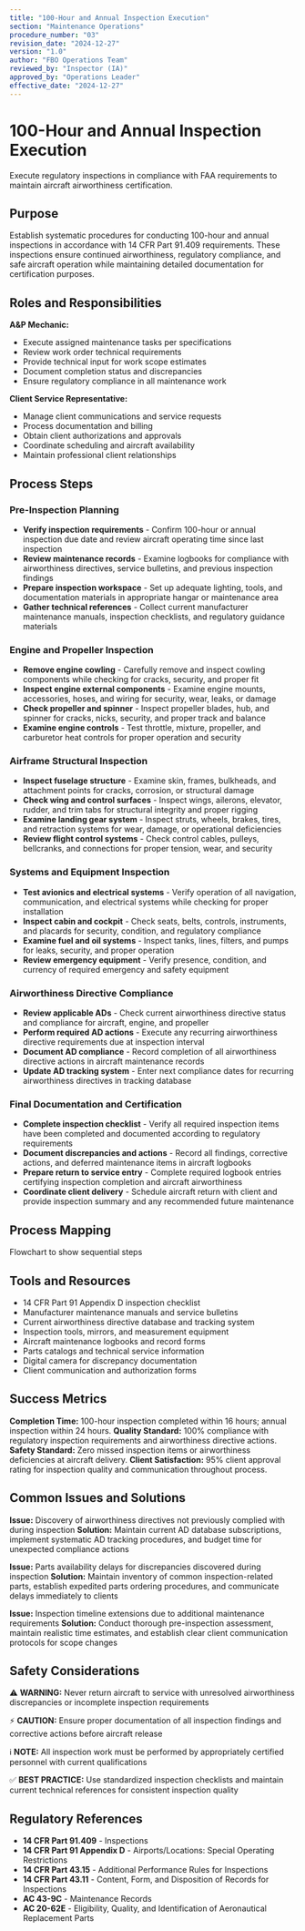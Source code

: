 ```yaml
---
title: "100-Hour and Annual Inspection Execution"
section: "Maintenance Operations"
procedure_number: "03"
revision_date: "2024-12-27"
version: "1.0"
author: "FBO Operations Team"
reviewed_by: "Inspector (IA)"
approved_by: "Operations Leader"
effective_date: "2024-12-27"
---
```


# 100-Hour and Annual Inspection Execution

Execute regulatory inspections in compliance with FAA requirements to maintain aircraft airworthiness certification.

## Purpose

Establish systematic procedures for conducting 100-hour and annual inspections in accordance with 14 CFR Part 91.409 requirements. These inspections ensure continued airworthiness, regulatory compliance, and safe aircraft operation while maintaining detailed documentation for certification purposes.

## Roles and Responsibilities

**A&P Mechanic:**

- Execute assigned maintenance tasks per specifications
- Review work order technical requirements
- Provide technical input for work scope estimates
- Document completion status and discrepancies
- Ensure regulatory compliance in all maintenance work

**Client Service Representative:**

- Manage client communications and service requests
- Process documentation and billing
- Obtain client authorizations and approvals
- Coordinate scheduling and aircraft availability
- Maintain professional client relationships
## Process Steps

### Pre-Inspection Planning

- **Verify inspection requirements** - Confirm 100-hour or annual inspection due date and review aircraft operating time since last inspection
- **Review maintenance records** - Examine logbooks for compliance with airworthiness directives, service bulletins, and previous inspection findings
- **Prepare inspection workspace** - Set up adequate lighting, tools, and documentation materials in appropriate hangar or maintenance area
- **Gather technical references** - Collect current manufacturer maintenance manuals, inspection checklists, and regulatory guidance materials

### Engine and Propeller Inspection

- **Remove engine cowling** - Carefully remove and inspect cowling components while checking for cracks, security, and proper fit
- **Inspect engine external components** - Examine engine mounts, accessories, hoses, and wiring for security, wear, leaks, or damage
- **Check propeller and spinner** - Inspect propeller blades, hub, and spinner for cracks, nicks, security, and proper track and balance
- **Examine engine controls** - Test throttle, mixture, propeller, and carburetor heat controls for proper operation and security

### Airframe Structural Inspection

- **Inspect fuselage structure** - Examine skin, frames, bulkheads, and attachment points for cracks, corrosion, or structural damage
- **Check wing and control surfaces** - Inspect wings, ailerons, elevator, rudder, and trim tabs for structural integrity and proper rigging
- **Examine landing gear system** - Inspect struts, wheels, brakes, tires, and retraction systems for wear, damage, or operational deficiencies
- **Review flight control systems** - Check control cables, pulleys, bellcranks, and connections for proper tension, wear, and security

### Systems and Equipment Inspection

- **Test avionics and electrical systems** - Verify operation of all navigation, communication, and electrical systems while checking for proper installation
- **Inspect cabin and cockpit** - Check seats, belts, controls, instruments, and placards for security, condition, and regulatory compliance
- **Examine fuel and oil systems** - Inspect tanks, lines, filters, and pumps for leaks, security, and proper operation
- **Review emergency equipment** - Verify presence, condition, and currency of required emergency and safety equipment

### Airworthiness Directive Compliance

- **Review applicable ADs** - Check current airworthiness directive status and compliance for aircraft, engine, and propeller
- **Perform required AD actions** - Execute any recurring airworthiness directive requirements due at inspection interval
- **Document AD compliance** - Record completion of all airworthiness directive actions in aircraft maintenance records
- **Update AD tracking system** - Enter next compliance dates for recurring airworthiness directives in tracking database

### Final Documentation and Certification

- **Complete inspection checklist** - Verify all required inspection items have been completed and documented according to regulatory requirements
- **Document discrepancies and actions** - Record all findings, corrective actions, and deferred maintenance items in aircraft logbooks
- **Prepare return to service entry** - Complete required logbook entries certifying inspection completion and aircraft airworthiness
- **Coordinate client delivery** - Schedule aircraft return with client and provide inspection summary and any recommended future maintenance

## Process Mapping

Flowchart to show sequential steps

## Tools and Resources

- 14 CFR Part 91 Appendix D inspection checklist
- Manufacturer maintenance manuals and service bulletins
- Current airworthiness directive database and tracking system
- Inspection tools, mirrors, and measurement equipment
- Aircraft maintenance logbooks and record forms
- Parts catalogs and technical service information
- Digital camera for discrepancy documentation
- Client communication and authorization forms

## Success Metrics

**Completion Time:** 100-hour inspection completed within 16 hours; annual inspection within 24 hours.
**Quality Standard:** 100% compliance with regulatory inspection requirements and airworthiness directive actions.
**Safety Standard:** Zero missed inspection items or airworthiness deficiencies at aircraft delivery.
**Client Satisfaction:** 95% client approval rating for inspection quality and communication throughout process.

## Common Issues and Solutions

**Issue:** Discovery of airworthiness directives not previously complied with during inspection
**Solution:** Maintain current AD database subscriptions, implement systematic AD tracking procedures, and budget time for unexpected compliance actions

**Issue:** Parts availability delays for discrepancies discovered during inspection
**Solution:** Maintain inventory of common inspection-related parts, establish expedited parts ordering procedures, and communicate delays immediately to clients

**Issue:** Inspection timeline extensions due to additional maintenance requirements
**Solution:** Conduct thorough pre-inspection assessment, maintain realistic time estimates, and establish clear client communication protocols for scope changes

## Safety Considerations

⚠️ **WARNING:** Never return aircraft to service with unresolved airworthiness discrepancies or incomplete inspection requirements



⚡ **CAUTION:** Ensure proper documentation of all inspection findings and corrective actions before aircraft release

ℹ️ **NOTE:** All inspection work must be performed by appropriately certified personnel with current qualifications

✅ **BEST PRACTICE:** Use standardized inspection checklists and maintain current technical references for consistent inspection quality

## Regulatory References

- **14 CFR Part 91.409** - Inspections
- **14 CFR Part 91 Appendix D** - Airports/Locations: Special Operating Restrictions
- **14 CFR Part 43.15** - Additional Performance Rules for Inspections
- **14 CFR Part 43.11** - Content, Form, and Disposition of Records for Inspections
- **AC 43-9C** - Maintenance Records
- **AC 20-62E** - Eligibility, Quality, and Identification of Aeronautical Replacement Parts
